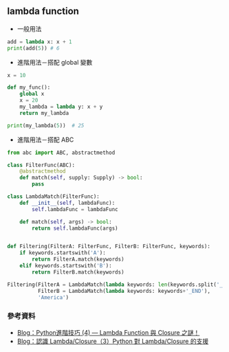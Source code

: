 ## lambda function
* 一般用法
```python
add = lambda x: x + 1
print(add(5)) # 6
```
* 進階用法－搭配 global 變數
```python
x = 10

def my_func():
    global x
    x = 20
    my_lambda = lambda y: x + y
    return my_lambda

print(my_lambda(5))  # 25
```
* 進階用法－搭配 ABC
```python
from abc import ABC, abstractmethod

class FilterFunc(ABC):
    @abstractmethod
    def match(self, supply: Supply) -> bool:
        pass

class LambdaMatch(FilterFunc):
    def __init__(self, lambdaFunc):
        self.lambdaFunc = lambdaFunc

    def match(self, args) -> bool:
        return self.lambdaFunc(args)


def Filtering(FilterA: FilterFunc, FilterB: FilterFunc, keywords):
    if keywords.startswith('A'):
        return FilterA.match(keywords)
    elif keywords.startswith('B'):
        return FilterB.match(keywords)

Filtering(FilterA = LambdaMatch(lambda keywords: len(keywords.split('_')[0]) > 1),
          FilterB = LambdaMatch(lambda keywords: keywords+'_END'),
          'America')
```


### 參考資料
* [Blog：Python進階技巧 (4) — Lambda Function 與 Closure 之謎！](https://medium.com/citycoddee/python%E9%80%B2%E9%9A%8E%E6%8A%80%E5%B7%A7-4-lambda-function-%E8%88%87-closure-%E4%B9%8B%E8%AC%8E-7a385a35e1d8)
* [Blog：認識 Lambda/Closure（3）Python 對 Lambda/Closure 的支援](https://openhome.cc/Gossip/CodeData/JavaLambdaTutorial/Python.html)
